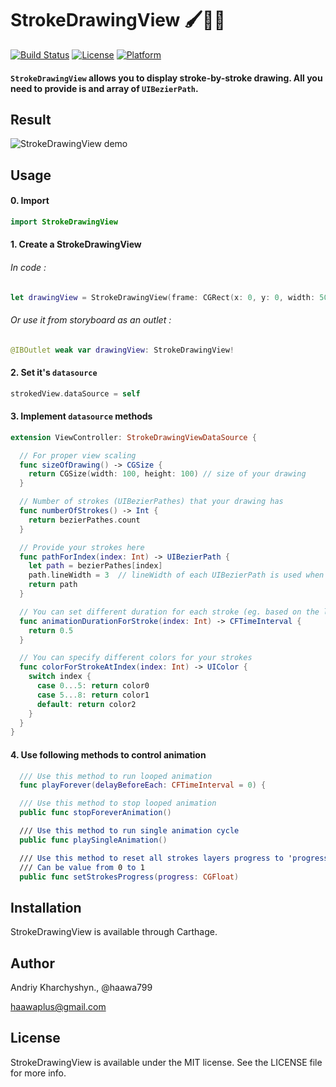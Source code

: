 # StrokeDrawingView 🖌🎨🈲

[![Build Status](https://travis-ci.org/haawa799/StrokeDrawingView.svg?branch=master)](https://travis-ci.org/haawa799/StrokeDrawingView)
[![License](https://img.shields.io/cocoapods/l/StrokeDrawingView.svg?style=flat)](http://cocoapods.org/pods/StrokeDrawingView)
[![Platform](https://img.shields.io/cocoapods/p/StrokeDrawingView.svg?style=flat)](http://cocoapods.org/pods/StrokeDrawingView)

#### ```StrokeDrawingView``` allows you to display stroke-by-stroke drawing. All you need to provide is and array of ```UIBezierPath```.



## Result

![StrokeDrawingView demo](http://cl.ly/image/312l0d3n1A1Z/ezgif.com-gif-maker.gif)

## Usage

#### 0. Import

```swift
import StrokeDrawingView
```

#### 1. Create a StrokeDrawingView

###### In code :

```swift
let drawingView = StrokeDrawingView(frame: CGRect(x: 0, y: 0, width: 500, height: 500))
```

###### Or use it from storyboard as an outlet :

```swift
@IBOutlet weak var drawingView: StrokeDrawingView!
```

#### 2. Set it's ```datasource```

```swift
strokedView.dataSource = self
```

#### 3. Implement ```datasource``` methods

```swift
extension ViewController: StrokeDrawingViewDataSource {

  // For proper view scaling
  func sizeOfDrawing() -> CGSize {
    return CGSize(width: 100, height: 100) // size of your drawing
  }

  // Number of strokes (UIBezierPathes) that your drawing has
  func numberOfStrokes() -> Int {
    return bezierPathes.count
  }

  // Provide your strokes here
  func pathForIndex(index: Int) -> UIBezierPath {
    let path = bezierPathes[index]
    path.lineWidth = 3  // lineWidth of each UIBezierPath is used when drawn
    return path
  }

  // You can set different duration for each stroke (eg. based on the length of each one)
  func animationDurationForStroke(index: Int) -> CFTimeInterval {
    return 0.5
  }

  // You can specify different colors for your strokes
  func colorForStrokeAtIndex(index: Int) -> UIColor {
    switch index {
      case 0...5: return color0
      case 5...8: return color1
      default: return color2
    }
  }
}
```

#### 4. Use following methods to control animation
```swift
  /// Use this method to run looped animation
  func playForever(delayBeforeEach: CFTimeInterval = 0) {

  /// Use this method to stop looped animation
  public func stopForeverAnimation()

  /// Use this method to run single animation cycle
  public func playSingleAnimation()

  /// Use this method to reset all strokes layers progress to 'progress'
  /// Can be value from 0 to 1
  public func setStrokesProgress(progress: CGFloat)
```

## Installation

StrokeDrawingView is available through Carthage.

## Author

Andriy Kharchyshyn., @haawa799

haawaplus@gmail.com

## License

StrokeDrawingView is available under the MIT license. See the LICENSE file for more info.
